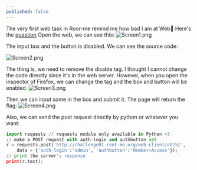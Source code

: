 ```yaml
---
published: false
---
```

The very first web task in Roor-me remind me how bad I am at Web🌚
Here's the [question](https://www.root-me.org/en/Challenges/Web-Client/HTML-disabled-buttons?lang=en&action_solution=voir&debut_affiche_solutions=2#pagination_affiche_solutions)
Open the web, we can see this:
![Screen1.png]({{site.baseurl}}/_posts/Screen1.png)

The input box and the button is disabled. We can see the source code:

![Screen2.png]({{site.baseurl}}/_posts/Screen2.png)

The thing is, we need to remove the disable tag. I thought I cannot change the code directly since it's in the web server. However, when you open the inspector of Firefox, we can change the tag and the box and button will be enabled. 
![Screen3.png]({{site.baseurl}}/_posts/Screen3.png)

Then we can input some in the box and submit it. The page will return the flag:
![Screen4.png]({{site.baseurl}}/_posts/Screen4.png)


Also, we can send the post request directly by python or whatever you want:
```python
import requests // requests module only available in Python >3
// make a POST request with auth-login and authbutton set
r = requests.post('http://challenge01.root-me.org/web-client/ch25/',
    data = {'auth-login':'admin', 'authbutton':'Member+Access'});
// print the server's response
print(r.text);
```
